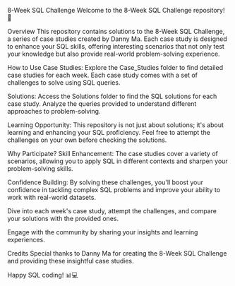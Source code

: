 
8-Week SQL Challenge
Welcome to the 8-Week SQL Challenge repository! 🚀

Overview
This repository contains solutions to the 8-Week SQL Challenge, a series of case studies created by Danny Ma. Each case study is designed to enhance your SQL skills, offering interesting scenarios that not only test your knowledge but also provide real-world problem-solving experience.

How to Use
Case Studies: Explore the Case_Studies folder to find detailed case studies for each week. Each case study comes with a set of challenges to solve using SQL queries.

Solutions: Access the Solutions folder to find the SQL solutions for each case study. Analyze the queries provided to understand different approaches to problem-solving.

Learning Opportunity: This repository is not just about solutions; it's about learning and enhancing your SQL proficiency. Feel free to attempt the challenges on your own before checking the solutions.

Why Participate?
Skill Enhancement: The case studies cover a variety of scenarios, allowing you to apply SQL in different contexts and sharpen your problem-solving skills.

Confidence Building: By solving these challenges, you'll boost your confidence in tackling complex SQL problems and improve your ability to work with real-world datasets.


Dive into each week's case study, attempt the challenges, and compare your solutions with the provided ones.

Engage with the community by sharing your insights and learning experiences.

Credits
Special thanks to Danny Ma for creating the 8-Week SQL Challenge and providing these insightful case studies.

Happy SQL coding! 📊💻
